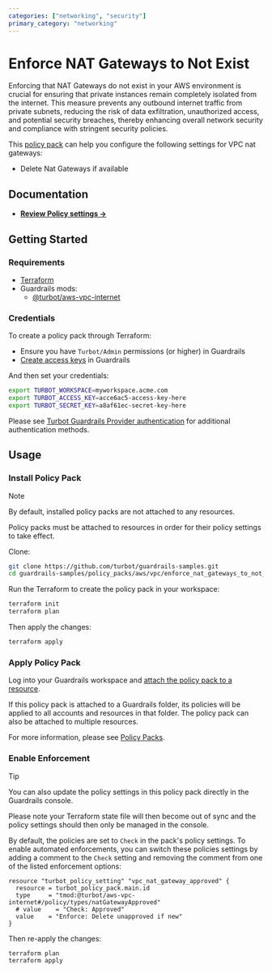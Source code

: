```yaml
---
categories: ["networking", "security"]
primary_category: "networking"
---
```


# Enforce NAT Gateways to Not Exist

Enforcing that NAT Gateways do not exist in your AWS environment is crucial for ensuring that private instances remain completely isolated from the internet. This measure prevents any outbound internet traffic from private subnets, reducing the risk of data exfiltration, unauthorized access, and potential security breaches, thereby enhancing overall network security and compliance with stringent security policies.

This [policy pack](https://turbot.com/guardrails/docs/concepts/resources/policy-packs) can help you configure the following settings for VPC nat gateways:

- Delete Nat Gateways if available

## Documentation

- **[Review Policy settings →](https://hub-guardrails-turbot-com-git-development-turbot.vercel.app/policy-packs/aws_vpc_enforce_nat_gateways_to_not_exist/settings)**

## Getting Started

### Requirements

- [Terraform](https://developer.hashicorp.com/terraform/install)
- Guardrails mods:
  - [@turbot/aws-vpc-internet](https://hub-guardrails-turbot-com-git-development-turbot.vercel.app/mods/aws/mods/aws-vpc-internet)

### Credentials

To create a policy pack through Terraform:

- Ensure you have `Turbot/Admin` permissions (or higher) in Guardrails
- [Create access keys](https://turbot.com/guardrails/docs/guides/iam/access-keys#generate-a-new-guardrails-api-access-key) in Guardrails

And then set your credentials:

```sh
export TURBOT_WORKSPACE=myworkspace.acme.com
export TURBOT_ACCESS_KEY=acce6ac5-access-key-here
export TURBOT_SECRET_KEY=a8af61ec-secret-key-here
```

Please see [Turbot Guardrails Provider authentication](https://registry.terraform.io/providers/turbot/turbot/latest/docs#authentication) for additional authentication methods.

## Usage

### Install Policy Pack

> [!NOTE]
> By default, installed policy packs are not attached to any resources.
>
> Policy packs must be attached to resources in order for their policy settings to take effect.

Clone:

```sh
git clone https://github.com/turbot/guardrails-samples.git
cd guardrails-samples/policy_packs/aws/vpc/enforce_nat_gateways_to_not_exist
```

Run the Terraform to create the policy pack in your workspace:

```sh
terraform init
terraform plan
```

Then apply the changes:

```sh
terraform apply
```

### Apply Policy Pack

Log into your Guardrails workspace and [attach the policy pack to a resource](https://turbot.com/guardrails/docs/guides/policy-packs#attach-a-policy-pack-to-a-resource).

If this policy pack is attached to a Guardrails folder, its policies will be applied to all accounts and resources in that folder. The policy pack can also be attached to multiple resources.

For more information, please see [Policy Packs](https://turbot.com/guardrails/docs/concepts/resources/policy-packs).

### Enable Enforcement

> [!TIP]
> You can also update the policy settings in this policy pack directly in the Guardrails console.
>
> Please note your Terraform state file will then become out of sync and the policy settings should then only be managed in the console.

By default, the policies are set to `Check` in the pack's policy settings. To enable automated enforcements, you can switch these policies settings by adding a comment to the `Check` setting and removing the comment from one of the listed enforcement options:

```hcl
resource "turbot_policy_setting" "vpc_nat_gateway_approved" {
  resource = turbot_policy_pack.main.id
  type     = "tmod:@turbot/aws-vpc-internet#/policy/types/natGatewayApproved"
  # value    = "Check: Approved"
  value    = "Enforce: Delete unapproved if new"
}
```

Then re-apply the changes:

```sh
terraform plan
terraform apply
```
